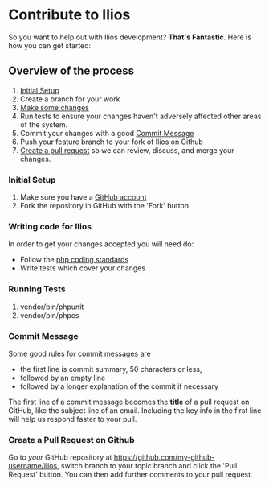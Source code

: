 # Contribute to Ilios

So you want to help out with Ilios development?  **That's Fantastic**.  Here is
how you can get started:

## Overview of the process

1. [Initial Setup](#initial-setup)
2. Create a branch for your work
3. [Make some changes](#writing-code-for-ilios)
4. Run tests to ensure your changes haven't adversely affected other areas of the system.
5. Commit your changes with a good [Commit Message](#commit-message)
5. Push your feature branch to your fork of Ilios on Github
6. [Create a pull request](#create-a-pull-request-on-github) so we can review, discuss, and merge your changes.

### Initial Setup

1. Make sure you have a [GitHub account](https://github.com/signup/free)
2. Fork the repository in GitHub with the 'Fork' button

### Writing code for Ilios

In order to get your changes accepted you will need do:

 * Follow the [php coding standards](http://www.php-fig.org/)
 * Write tests which cover your changes

### Running Tests
1. vendor/bin/phpunit
2. vendor/bin/phpcs

### Commit Message

Some good rules for commit messages are

 * the first line is commit summary, 50 characters or less,
 * followed by an empty line
 * followed by a longer explanation of the commit if necessary

The first line of a commit message becomes the **title** of a pull
request on GitHub, like the subject line of an email.  Including
the key info in the first line will help us respond faster to
your pull.

### Create a Pull Request on Github

Go to *your* GitHub repository at
https://github.com/my-github-username/ilios, switch branch to your
topic branch and click the 'Pull Request' button. You can then add further
comments to your pull request.
